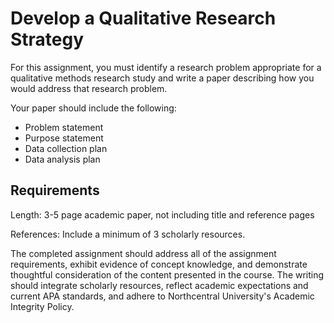 # Develop a Qualitative Research Strategy

For this assignment, you must identify a research problem appropriate for a qualitative methods research study and write a paper describing how you would address that research problem.

Your paper should include the following:

- Problem statement
- Purpose statement
- Data collection plan
- Data analysis plan

## Requirements

Length: 3-5 page academic paper, not including title and reference pages

References: Include a minimum of 3 scholarly resources.

The completed assignment should address all of the assignment requirements, exhibit evidence of concept knowledge, and demonstrate thoughtful consideration of the content presented in the course. The writing should integrate scholarly resources, reflect academic expectations and current APA standards, and adhere to Northcentral University's Academic Integrity Policy.
